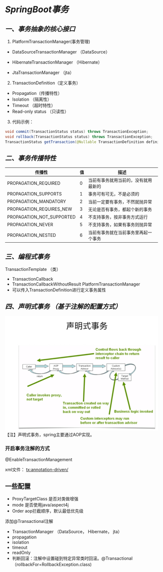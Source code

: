 # ***SpringBoot事务***
## ***一、事务抽象的核心接口***
1. PlatformTransactionManager(事务管理)
- DataSourceTransactionManager （DataSource）
- HibernateTransactionManager （Hibernate）

- JtaTransactionManager （jta）

  
2. TransactionDefinition（定义事务）
- Propagation（传播特性）
- Isolation （隔离性）
- Timeout （超时特性）
- Read-only status （只读性）
3. 代码示例：
```java
void commit(TransactionStatus status) throws TransactionException;
void rollback(TransactionStatus status) throws TransactionException;
TransactionStatus getTransaction(@Nullable TransactionDefinition definition) throws TransactionException;
```
## ***二、事务传播特性***
传播性 | 值 | 描述
----------| ----| -----
PROPAGATION_REQUIRED | 0 | 当前有事务就用当前的，没有就用最新的
PROPAGATION_SUPPORTS | 1 | 事务可有可无，不是必须的
PROPAGATION_MANDATORY | 2 | 当前一定要有事务，不然就抛异常
PROPAGATION_REQUIRES_NEW | 3 | 无论是否有事务，都起个新的事务
PROPAGATION_NOT_SUPPORTED | 4 | 不支持事务，按非事务方式运行
PROPAGATION_NEVER | 5 | 不支持事务，如果有事务则抛异常
PROPAGATION_NESTED | 6 | 当前有事务就在当前事务里再起一个事务
## ***三、编程式事务***    
TransactionTemplate （类）
- TransactionCallback
- TransactionCallbackWithoutResult
PlatformTransactionManager
- 可以传入TransactionDefinition进行定义事务属性
## ***四、声明式事务 （基于注解的配置方式）***
![transaction](images/transaction.jpg)
【注】声明式事务，spring主要通过AOP实现。

### **开启事务注解的方式**

@EnableTransactionManagement

 xml文件： <tx:annotation-driven/>

## 一些配置

- ProxyTargetClass 是否对类做增强
- mode 是否使用java/aspect4j
- Order aop拦截顺序，默认最低优先级

添加@Transactional注解

- TransactionManager （DataSource， Hibernate， jta）
- propagation
- isolation
- timeout
- readOnly
- 判断回滚：注解中设置碰到特定异常类时回滚。@Transactional（rollbackFor=RollbackException.class)

